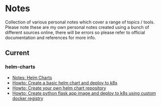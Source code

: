 # Notes

Collection of various personal notes which cover a range of topics / tools. Please note these are my own personal notes created using a bunch of different sources online, there will be errors so please refer to official documentation and references for more info.

## Current

### helm-charts

- [Notes: Helm Charts](https://github.com/davekznza/notes/blob/main/helm-charts/README.md)
- [Howto: Create a basic helm chart and deploy to k8s](https://github.com/davekznza/notes/blob/main/helm-charts/howto-helm-charts-create-and-deploy-to-k8s.md)
- [Howto: Create your own helm chart repository](https://github.com/davekznza/notes/blob/main/helm-charts/howto-helm-charts-create-custom-chart-repo.md)
- [Howto: Create python flask app image and deploy to k8s using custom docker registry](https://github.com/davekznza/notes/blob/main/howto-python-flask-registry-docker-k8s.md)

